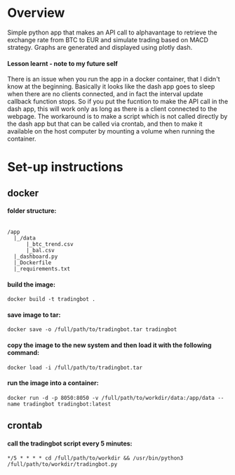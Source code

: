 # Overview
Simple python app that makes an API call to alphavantage to retrieve the exchange rate from BTC to EUR and simulate trading based on MACD strategy. Graphs are generated and displayed using plotly dash.

#### Lesson learnt - note to my future self
There is an issue when you run the app in a docker container, that I didn't know at the beginning. Basically it looks like the dash app goes to sleep when there are no clients connected, and in fact the interval update callback function stops. So if you put the fucntion to make the API call in the dash app, this will work only as long as there is a client connected to the webpage. The workaround is to make a script which is not called directly by the dash app but that can be called via crontab, and then to make it available on the host computer by mounting a volume when running the container.

# Set-up instructions

## docker
#### folder structure:
<pre><code>
/app
  |_/data
      |_btc_trend.csv
      |_bal.csv
  |_dashboard.py
  |_Dockerfile
  |_requirements.txt
</code></pre>

#### build the image:
<pre><code>docker build -t tradingbot .</code></pre>

#### save image to tar:
<pre><code>docker save -o /full/path/to/tradingbot.tar tradingbot</code></pre>

#### copy the image to the new system and then load it with the following command:
<pre><code>docker load -i /full/path/to/tradingbot.tar</code></pre>

#### run the image into a container:
<pre><code>docker run -d -p 8050:8050 -v /full/path/to/workdir/data:/app/data --name tradingbot tradingbot:latest</code></pre>

## crontab

#### call the tradingbot script every 5 minutes:
<pre><code>*/5 * * * * cd /full/path/to/workdir && /usr/bin/python3 /full/path/to/workdir/tradingbot.py</code></pre>
